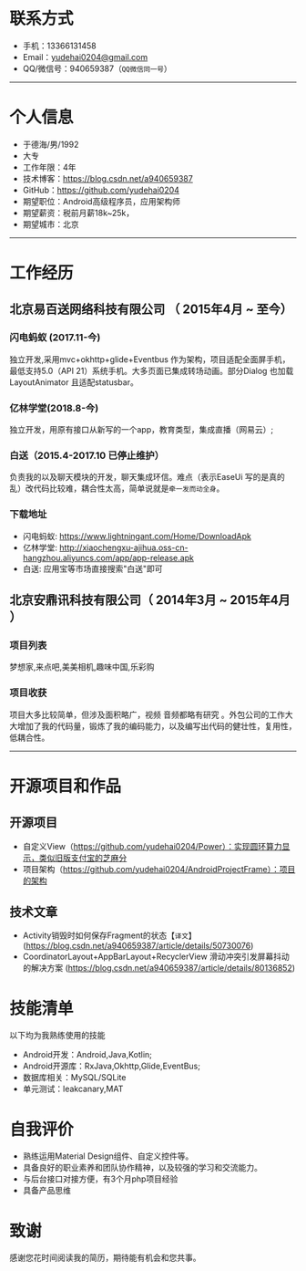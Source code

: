 
# 联系方式

- 手机：13366131458
- Email：yudehai0204@gmail.com 
- QQ/微信号：940659387（```QQ微信同一号```）

---

# 个人信息

 - 于德海/男/1992
 - 大专
 - 工作年限：4年
 - 技术博客：https://blog.csdn.net/a940659387
 - GitHub：https://github.com/yudehai0204
 - 期望职位：Android高级程序员，应用架构师
 - 期望薪资：税前月薪18k~25k，
 - 期望城市：北京

---

# 工作经历


## 北京易百送网络科技有限公司 （ 2015年4月 ~ 至今）

### 闪电蚂蚁 (2017.11-今)
独立开发,采用mvc+okhttp+glide+Eventbus 作为架构，项目适配全面屏手机，最低支持5.0（API 21）系统手机。大多页面已集成转场动画。部分Dialog 也加载LayoutAnimator 且适配statusbar。

### 亿林学堂(2018.8-今)
独立开发，用原有接口从新写的一个app，教育类型，集成直播（网易云）;


### 白送（2015.4-2017.10 已停止维护）
负责我的以及聊天模块的开发，聊天集成环信。难点（表示EaseUi 写的是真的乱）改代码比较难，耦合性太高，简单说就是```牵一发而动全身```。 

### 下载地址

 - 闪电蚂蚁: https://www.lightningant.com/Home/DownloadApk
 - 亿林学堂: http://xiaochengxu-ajihua.oss-cn-hangzhou.aliyuncs.com/app/app-release.apk
 - 白送: 应用宝等市场直接搜索"白送"即可



 
## 北京安鼎讯科技有限公司（ 2014年3月 ~ 2015年4月 ）

### 项目列表
梦想家,来点吧,美美相机,趣味中国,乐彩购


### 项目收获
项目大多比较简单，但涉及面积略广，视频 音频都略有研究 。外包公司的工作大大增加了我的代码量，锻炼了我的编码能力，以及编写出代码的健壮性，复用性，低耦合性。


---


# 开源项目和作品


## 开源项目

 -  自定义View（https://github.com/yudehai0204/Power）：实现圆环算力显示，类似旧版支付宝的芝麻分
 -  项目架构（https://github.com/yudehai0204/AndroidProjectFrame）：项目的架构

## 技术文章

- Activity销毁时如何保存Fragment的状态【```译文```】(https://blog.csdn.net/a940659387/article/details/50730076)
- CoordinatorLayout+AppBarLayout+RecyclerView 滑动冲突引发屏幕抖动的解决方案
(https://blog.csdn.net/a940659387/article/details/80136852) 


# 技能清单

以下均为我熟练使用的技能

- Android开发：Android,Java,Kotlin;
- Android开源库：RxJava,Okhttp,Glide,EventBus;
- 数据库相关：MySQL/SQLite
- 单元测试：leakcanary,MAT

# 自我评价

- 熟练运用Material Design组件、自定义控件等。
- 具备良好的职业素养和团队协作精神，以及较强的学习和交流能力。
- 与后台接口对接方便，有3个月php项目经验
- 具备产品思维




# 致谢

感谢您花时间阅读我的简历，期待能有机会和您共事。

